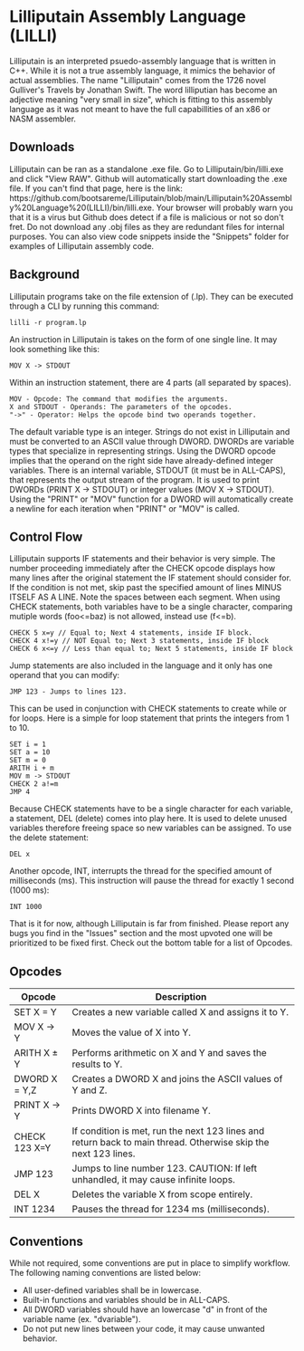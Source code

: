 # Lilliputain Assembly Language (LILLI)
Lilliputain is an interpreted psuedo-assembly language that is written in C++. While it is not a true assembly language, it mimics the behavior of actual assemblies. The name "Lilliputain" comes from the 1726 novel Gulliver's Travels by Jonathan Swift. The word lilliputian has become an adjective meaning "very small in size", which is fitting to this assembly language as it was not meant to have the full capabillities of an x86 or NASM assembler.

<h2>Downloads</h2>
Lilliputain can be ran as a standalone .exe file. Go to Lilliputain/bin/lilli.exe and click "View RAW". Github will automatically start downloading the .exe file. If you can't find that page, here is the link: https://github.com/bootsareme/Lilliputain/blob/main/Lilliputain%20Assembly%20Language%20(LILLI)/bin/lilli.exe. Your browser will probably warn you that it is a virus but Github does detect if a file is malicious or not so don't fret. Do not download any .obj files as they are redundant files for internal purposes. You can also view code snippets inside the "Snippets" folder for examples of Lilliputain assembly code.

<h2>Background</h2>
Lilliputain programs take on the file extension of (.lp). They can be executed through a CLI by running this command:

```
lilli -r program.lp
```
An instruction in Lilliputain is takes on the form of one single line. It may look something like this:

```
MOV X -> STDOUT
```
Within an instruction statement, there are 4 parts (all separated by spaces).

```
MOV - Opcode: The command that modifies the arguments.
X and STDOUT - Operands: The parameters of the opcodes.
"->" - Operator: Helps the opcode bind two operands together.
```
The default variable type is an integer. Strings do not exist in Lilliputain and must be converted to an ASCII value through DWORD. DWORDs are variable types that specialize in representing strings. Using the DWORD opcode implies that the operand on the right side have already-defined integer variables. There is an internal variable, STDOUT (it must be in ALL-CAPS), that represents the output stream of the program. It is used to print DWORDs (PRINT X -> STDOUT) or integer values (MOV X -> STDOUT). Using the "PRINT" or "MOV" function for a DWORD will automatically create a newline for each iteration when "PRINT" or "MOV" is called.

<h2>Control Flow</h2>
Lilliputain supports IF statements and their behavior is very simple. The number proceeding immediately after the CHECK opcode displays how many lines after the original statement the IF statement should consider for. If the condition is not met, skip past the specified amount of lines MINUS ITSELF AS A LINE. Note the spaces between each segment. When using CHECK statements, both variables have to be a single character, comparing mutiple words (foo<=baz) is not allowed, instead use (f<=b). 

```
CHECK 5 x=y // Equal to; Next 4 statements, inside IF block.
CHECK 4 x!=y // NOT Equal to; Next 3 statements, inside IF block
CHECK 6 x<=y // Less than equal to; Next 5 statements, inside IF block
```
Jump statements are also included in the language and it only has one operand that you can modify:

```
JMP 123 - Jumps to lines 123.
```
This can be used in conjunction with CHECK statements to create while or for loops. Here is a simple for loop statement that prints the integers from 1 to 10.

```
SET i = 1
SET a = 10
SET m = 0
ARITH i + m
MOV m -> STDOUT
CHECK 2 a!=m
JMP 4
```
Because CHECK statements have to be a single character for each variable, a statement, DEL (delete) comes into play here. It is used to delete unused variables therefore freeing space so new variables can be assigned. To use the delete statement:

```
DEL x 
```
Another opcode, INT, interrupts the thread for the specified amount of milliseconds (ms). This instruction will pause the thread for exactly 1 second (1000 ms):

```
INT 1000
```
That is it for now, although Lilliputain is far from finished. Please report any bugs you find in the "Issues" section and the most upvoted one will be prioritized to be fixed first. Check out the bottom table for a list of Opcodes.

<h2>Opcodes</h2>

| Opcode | Description |
| --- | --- |
| SET X = Y | Creates a new variable called X and assigns it to Y. |
| MOV X -> Y | Moves the value of X into Y. |
| ARITH X ± Y | Performs arithmetic on X and Y and saves the results to Y. |
| DWORD X = Y,Z | Creates a DWORD X and joins the ASCII values of Y and Z. |
| PRINT X -> Y | Prints DWORD X into filename Y. |
| CHECK 123 X=Y | If condition is met, run the next 123 lines and return back to main thread. Otherwise skip the next 123 lines. |
| JMP 123 | Jumps to line number 123. CAUTION: If left unhandled, it may cause infinite loops. |
| DEL X | Deletes the variable X from scope entirely. |
| INT 1234 | Pauses the thread for 1234 ms (milliseconds). |


<h2>Conventions</h2>
While not required, some conventions are put in place to simplify workflow. The following naming conventions are listed below:

* All user-defined variables shall be in lowercase.
* Built-in functions and variables should be in ALL-CAPS.
* All DWORD variables should have an lowercase "d" in front of the variable name (ex. "dvariable").
* Do not put new lines between your code, it may cause unwanted behavior.
